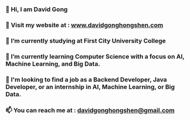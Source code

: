 ### 👋 Hi, I am David Gong
### 💬 Visit my website at :  www.davidgonghongshen.com
### 🔭 I’m currently studying at First City University College
### 🌱 I’m currently learning Computer Science with a focus on AI, Machine Learning, and Big Data.
### 👯 I'm looking to find a job as a Backend Developer, Java Developer, or an internship in AI, Machine Learning, or Big Data.
### 📫 You can reach me at :  davidgonghongshen@gmail.com

<!--
**davidgonghs/davidgonghs** is a ✨ _special_ ✨ repository because its `README.md` (this file) appears on your GitHub profile.

Here are some ideas to get you started:

- 🔭 I’m currently working on ...
- 🌱 I’m currently learning ...
- 👯 I’m looking to collaborate on ...
- 🤔 I’m looking for help with ...
- 💬 Ask me about ...
- 📫 How to reach me: ...
- 😄 Pronouns: ...
- ⚡ Fun fact: ...
-->
